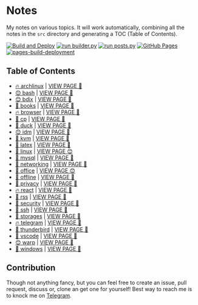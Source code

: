 # Notes

My notes on various topics. It will work automatically, combining all the notes in the `src` directory and generating a TOC (Table of Contents).

[![Build and Deploy](https://github.com/SharafatKarim/notes/actions/workflows/action.yml/badge.svg)](https://github.com/SharafatKarim/notes/actions/workflows/action.yml)
[![run builder.py](https://github.com/SharafatKarim/notes/actions/workflows/action.yml/badge.svg)](https://github.com/SharafatKarim/notes/actions/workflows/action.yml)
[![run posts.py](https://github.com/SharafatKarim/notes/actions/workflows/posts.yml/badge.svg)](https://github.com/SharafatKarim/notes/actions/workflows/posts.yml)
[![GitHub Pages](https://github.com/SharafatKarim/notes/actions/workflows/gh-pages.yml/badge.svg)](https://github.com/SharafatKarim/notes/actions/workflows/gh-pages.yml)
[![pages-build-deployment](https://github.com/SharafatKarim/notes/actions/workflows/pages/pages-build-deployment/badge.svg)](https://github.com/SharafatKarim/notes/actions/workflows/pages/pages-build-deployment)


## Table of Contents

- [🔥 archlinux](src/archlinux.md) | <a href='https://sharafat.is-a.dev/notes/archlinux' target='_blank'>VIEW PAGE 🤖</a>
- [😊 bash](src/bash.md) | <a href='https://sharafat.is-a.dev/notes/bash' target='_blank'>VIEW PAGE 🍕</a>
- [😊 bdix](src/bdix.md) | <a href='https://sharafat.is-a.dev/notes/bdix' target='_blank'>VIEW PAGE 🎸</a>
- [🎉 books](src/books.md) | <a href='https://sharafat.is-a.dev/notes/books' target='_blank'>VIEW PAGE 🌈</a>
- [🔥 browser](src/browser.md) | <a href='https://sharafat.is-a.dev/notes/browser' target='_blank'>VIEW PAGE 🌟</a>
- [🍕 cp](src/cp.md) | <a href='https://sharafat.is-a.dev/notes/cp' target='_blank'>VIEW PAGE 🤖</a>
- [🤖 duck](src/duck.md) | <a href='https://sharafat.is-a.dev/notes/duck' target='_blank'>VIEW PAGE 🌟</a>
- [😊 idm](src/idm.md) | <a href='https://sharafat.is-a.dev/notes/idm' target='_blank'>VIEW PAGE 🌟</a>
- [🍕 kvm](src/kvm.md) | <a href='https://sharafat.is-a.dev/notes/kvm' target='_blank'>VIEW PAGE 🎉</a>
- [🍕 latex](src/latex.md) | <a href='https://sharafat.is-a.dev/notes/latex' target='_blank'>VIEW PAGE 👾</a>
- [🎸 linux](src/linux.md) | <a href='https://sharafat.is-a.dev/notes/linux' target='_blank'>VIEW PAGE 😊</a>
- [🤖 mysql](src/mysql.md) | <a href='https://sharafat.is-a.dev/notes/mysql' target='_blank'>VIEW PAGE 🌈</a>
- [🚀 networking](src/networking.md) | <a href='https://sharafat.is-a.dev/notes/networking' target='_blank'>VIEW PAGE 🌟</a>
- [🌟 office](src/office.md) | <a href='https://sharafat.is-a.dev/notes/office' target='_blank'>VIEW PAGE 😊</a>
- [🎸 offline](src/offline.md) | <a href='https://sharafat.is-a.dev/notes/offline' target='_blank'>VIEW PAGE 👾</a>
- [🤖 privacy](src/privacy.md) | <a href='https://sharafat.is-a.dev/notes/privacy' target='_blank'>VIEW PAGE 🌟</a>
- [🔥 react](src/react.md) | <a href='https://sharafat.is-a.dev/notes/react' target='_blank'>VIEW PAGE 🌟</a>
- [🎉 rss](src/rss.md) | <a href='https://sharafat.is-a.dev/notes/rss' target='_blank'>VIEW PAGE 🎉</a>
- [🍕 security](src/security.md) | <a href='https://sharafat.is-a.dev/notes/security' target='_blank'>VIEW PAGE 🤖</a>
- [🍕 ssh](src/ssh.md) | <a href='https://sharafat.is-a.dev/notes/ssh' target='_blank'>VIEW PAGE 🌟</a>
- [🌈 storages](src/storages.md) | <a href='https://sharafat.is-a.dev/notes/storages' target='_blank'>VIEW PAGE 👾</a>
- [🔥 telegram](src/telegram.md) | <a href='https://sharafat.is-a.dev/notes/telegram' target='_blank'>VIEW PAGE 🤖</a>
- [🤖 thunderbird](src/thunderbird.md) | <a href='https://sharafat.is-a.dev/notes/thunderbird' target='_blank'>VIEW PAGE 🌈</a>
- [🎸 vscode](src/vscode.md) | <a href='https://sharafat.is-a.dev/notes/vscode' target='_blank'>VIEW PAGE 🎉</a>
- [😊 warp](src/warp.md) | <a href='https://sharafat.is-a.dev/notes/warp' target='_blank'>VIEW PAGE 🎸</a>
- [🎸 windows](src/windows.md) | <a href='https://sharafat.is-a.dev/notes/windows' target='_blank'>VIEW PAGE 👾</a>

## Contribution

Though not anything fancy, but you can feel free to create an issue, pull request, discuss or, clone an get one for yourself!
Best way to reach me is to knock me on [Telegram](https://t.me/SharafatKarim).


